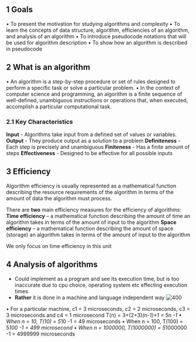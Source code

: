 
## 1 Goals 

• To present the motivation for studying algorithms and complexity
• To learn the concepts of data structure, algorithm, efficiencies of an algorithm, and analysis of an algorithm
• To introduce pseudocode notations that will be used for algorithm description
• To show how an algorithm is described in pseudocode


## 2 What is an algorithm

• An algorithm is a step-by-step procedure or set of rules designed to perform a specific task or solve a particular problem.
• In the context of computer science and programming, an algorithm is a finite sequence of well-defined, unambiguous instructions or operations that, when executed, accomplish a particular computational task.

### 2.1 Key Characteristics 

**Input** - Algorithms take input from a defined set of values or variables.
**Output** - They produce output as a solution to a problem
**Definiteness** - Each step is precisely and unambiguous
**Finiteness** - Has a finite amount of steps
**Effectiveness** - Designed to be effective for all possible inputs

## 3 Efficiency

Algorithm efficiency is usually represented as a mathematical function describing the resource requirements of the algorithm in terms of the amount of data the algorithm must process.

There are **two** main efficiency measures for the efficiency of algorithms:
**Time efficiency** – a mathematical function describing the amount of time an algorithm takes in terms of the amount of input to the algorithm
**Space efficiency** – a mathematical function describing the amount of space (storage) an algorithm takes in terms of the amount of input to the algorithm

We only focus on time efficiency in this unit

## 4 Analysis of algorithms

- Could implement as a program and see its execution time, but is too inaccurate due to cpu choice, operating system etc effecting execution times
- **Rather** it is done in a machine and language independent way
![400](Pasted%20image%2020240301184427.png)


• For a particular machine, c1 = 3 microseconds, c2 = 2 microseconds, c3 = 3 microseconds and c4 = 1 microsecond
T(n) = 3+(2+3)*(n-1)+1 = 5n -1
• When n = 10, T(10) = 5*10 -1 = 49 microseconds
• When n = 100, T(100) = 5*100 -1 = 499 microsecond
• When n = 1000000, T(1000000) = 5*1000000 -1 = 4999999 microseconds



